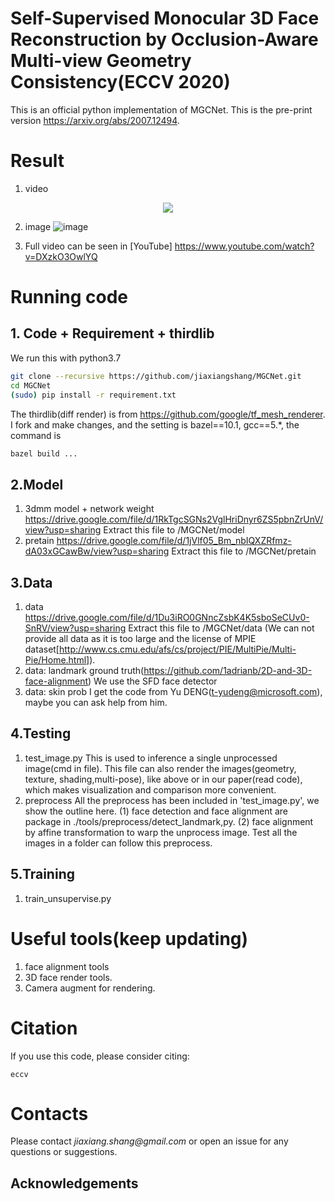 # Self-Supervised Monocular 3D Face Reconstruction by Occlusion-Aware Multi-view Geometry Consistency(ECCV 2020)
This is an official python implementation of MGCNet. This is the pre-print version https://arxiv.org/abs/2007.12494.

# Result
1. video
  <p align="center"> 
  <img src="githubVisual/ECCV2020_Github.gif">
  </p>
  
2. image
  ![image](https://github.com/jiaxiangshang/MGCNet/blob/master/githubVisual/result_multiPose.jpg)
  
3. Full video can be seen in [YouTube] https://www.youtube.com/watch?v=DXzkO3OwlYQ
  
# Running code
## 1. Code + Requirement + thirdlib
We run this with python3.7
```bash
git clone --recursive https://github.com/jiaxiangshang/MGCNet.git
cd MGCNet
(sudo) pip install -r requirement.txt
```
The thirdlib(diff render) is from https://github.com/google/tf_mesh_renderer.
I fork and make changes, and the setting is bazel==10.1, gcc==5.*, the command is 
```bash
bazel build ...
```

## 2.Model
1. 3dmm model + network weight
  https://drive.google.com/file/d/1RkTgcSGNs2VglHriDnyr6ZS5pbnZrUnV/view?usp=sharing
  Extract this file to /MGCNet/model
2. pretain
  https://drive.google.com/file/d/1jVlf05_Bm_nbIQXZRfmz-dA03xGCawBw/view?usp=sharing
  Extract this file to /MGCNet/pretain
  
## 3.Data
1. data
  https://drive.google.com/file/d/1Du3iRO0GNncZsbK4K5sboSeCUv0-SnRV/view?usp=sharing
  Extract this file to /MGCNet/data
  (We can not provide all data as it is too large and the license of MPIE dataset[http://www.cs.cmu.edu/afs/cs/project/PIE/MultiPie/Multi-Pie/Home.html]).
2. data: landmark ground truth(https://github.com/1adrianb/2D-and-3D-face-alignment)
   We use the SFD face detector
3. data: skin prob
  I get the code from Yu DENG(t-yudeng@microsoft.com), maybe you can ask help from him.

## 4.Testing
1. test_image.py
  This is used to inference a single unprocessed image(cmd in file).
  This file can also render the images(geometry, texture, shading,multi-pose), like above or in our paper(read code), which makes visualization and comparison more convenient.
2. preprocess
  All the preprocess has been included in 'test_image.py', we show the outline here.
  (1) face detection and face alignment are package in ./tools/preprocess/detect_landmark,py.
  (2) face alignment by affine transformation to warp the unprocess image.
  Test all the images in a folder can follow this preprocess.
  
## 5.Training
1. train_unsupervise.py

# Useful tools(keep updating)
1. face alignment tools
2. 3D face render tools.
3. Camera augment for rendering.

# Citation
If you use this code, please consider citing:

```
eccv
```

# Contacts
Please contact _jiaxiang.shang@gmail.com_  or open an issue for any questions or suggestions.

## Acknowledgements
